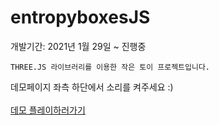 # entropyboxesJS

개발기간: 2021년 1월 29일 ~ 진행중

```
THREE.JS 라이브러리를 이용한 작은 토이 프로젝트입니다.
```

데모페이지 좌측 하단에서 소리를 켜주세요 :) 
<br><br>
[데모 플레이하러가기](https://bwyoo1229.github.io/entropyboxesJS/)
